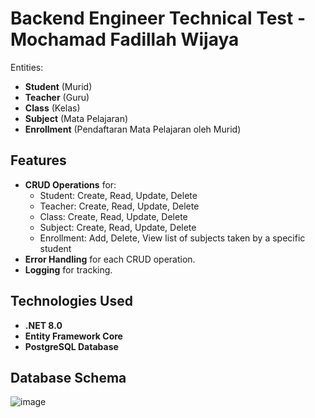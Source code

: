 # Backend Engineer Technical Test - Mochamad Fadillah Wijaya

Entities:
- **Student** (Murid)
- **Teacher** (Guru)
- **Class** (Kelas)
- **Subject** (Mata Pelajaran)
- **Enrollment** (Pendaftaran Mata Pelajaran oleh Murid)

## Features

- **CRUD Operations** for:
  - Student: Create, Read, Update, Delete
  - Teacher: Create, Read, Update, Delete
  - Class: Create, Read, Update, Delete
  - Subject: Create, Read, Update, Delete
  - Enrollment: Add, Delete, View list of subjects taken by a specific student
- **Error Handling** for each CRUD operation.
- **Logging** for tracking.

## Technologies Used

- **.NET 8.0**
- **Entity Framework Core**
- **PostgreSQL Database**

## Database Schema

![image](https://github.com/user-attachments/assets/dc72f3e2-efce-455d-adae-9258f528fe28)
